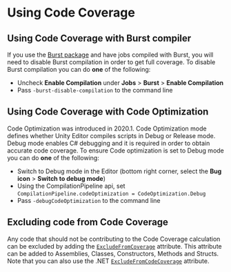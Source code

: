# Using Code Coverage

## Using Code Coverage with Burst compiler

If you use the [Burst package](https://docs.unity3d.com/Packages/com.unity.burst@latest) and have jobs compiled with Burst, you will need to disable Burst compilation in order to get full coverage. To disable Burst compilation you can do **one** of the following:

- Uncheck **Enable Compilation** under **Jobs** > **Burst** > **Enable Compilation**
- Pass `-burst-disable-compilation` to the command line

## Using Code Coverage with Code Optimization

Code Optimization was introduced in 2020.1. Code Optimization mode defines whether Unity Editor compiles scripts in Debug or Release mode. Debug mode enables C# debugging and it is required in order to obtain accurate code coverage. To ensure Code optimization is set to Debug mode you can do **one** of the following:

- Switch to Debug mode in the Editor (bottom right corner, select the **Bug icon** > **Switch to debug mode**)
- Using the CompilationPipeline api, set `CompilationPipeline.codeOptimization = CodeOptimization.Debug`
- Pass `-debugCodeOptimization` to the command line

## Excluding code from Code Coverage

Any code that should not be contributing to the Code Coverage calculation can be excluded by adding the [`ExcludeFromCoverage`](https://docs.unity3d.com/ScriptReference/TestTools.ExcludeFromCoverageAttribute.html) attribute. This attribute can be added to Assemblies, Classes, Constructors, Methods and Structs. Note that you can also use the .NET [`ExcludeFromCodeCoverage`](https://docs.microsoft.com/en-us/dotnet/api/system.diagnostics.codeanalysis.excludefromcodecoverageattribute?view=netcore-2.0) attribute.
